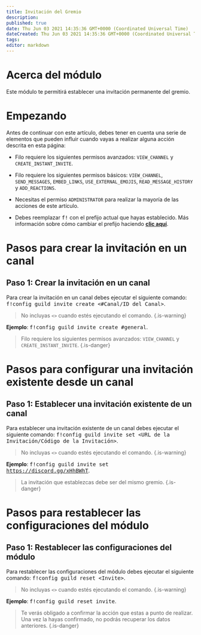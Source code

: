 ```yaml
---
title: Invitación del Gremio
description:
published: true
date: Thu Jun 03 2021 14:35:36 GMT+0000 (Coordinated Universal Time)
dateCreated: Thu Jun 03 2021 14:35:36 GMT+0000 (Coordinated Universal Time)
tags:
editor: markdown
---
```


# Acerca del módulo

Este módulo te permitirá establecer una invitación permanente del gremio.

# Empezando

Antes de continuar con este artículo, debes tener en cuenta una serie de elementos que pueden influir cuando vayas a realizar alguna acción descrita en esta página:

- Filo requiere los siguientes permisos avanzados: ``VIEW_CHANNEL`` y ``CREATE_INSTANT_INVITE``.

- Filo requiere los siguientes permisos básicos: ``VIEW_CHANNEL``, ``SEND_MESSAGES``, ``EMBED_LINKS``, ``USE_EXTERNAL_EMOJIS``, ``READ_MESSAGE_HISTORY`` y ``ADD_REACTIONS``.

- Necesitas el permiso ``ADMINISTRATOR`` para realizar la mayoría de las acciones de este artículo.

- Debes reemplazar <kbd>f!</kbd> con el prefijo actual que hayas establecido. Más información sobre cómo cambiar el prefijo haciendo **[clic aquí](es/modules/prefix)**.

# Pasos para crear la invitación en un canal

## **Paso 1**: Crear la invitación en un canal

Para crear la invitación en un canal debes ejecutar el siguiente comando: <kbd>f!config guild invite create \<#Canal/ID del Canal></kbd>.

> No incluyas ``<>`` cuando estés ejecutando el comando.
{.is-warning}

**Ejemplo**: <kbd>f!config guild invite create #general</kbd>.

> Filo requiere los siguientes permisos avanzados: ``VIEW_CHANNEL`` y ``CREATE_INSTANT_INVITE``.
{.is-danger}

# Pasos para configurar una invitación existente desde un canal

## **Paso 1**: Establecer una invitación existente de un canal

Para establecer una invitación existente de un canal debes ejecutar el siguiente comando: <kbd>f!config guild invite set \<URL de la Invitación/Código de la Invitación></kbd>.

> No incluyas ``<>`` cuando estés ejecutando el comando.
{.is-warning}

**Ejemplo**: <kbd>f!config guild invite set https://discord.gg/xHhBWhT</kbd>.

> La invitación que establezcas debe ser del mismo gremio.
{.is-danger}

# Pasos para restablecer las configuraciones del módulo

## **Paso 1**: Restablecer las configuraciones del módulo

Para restablecer las configuraciones del módulo debes ejecutar el siguiente comando: <kbd>f!config guild reset \<Invite></kbd>.

> No incluyas ``<>`` cuando estés ejecutando el comando.
{.is-warning}

**Ejemplo**: <kbd>f!config guild reset invite</kbd>.

> Te verás obligado a confirmar la acción que estas a punto de realizar. Una vez la hayas confirmado, no podrás recuperar los datos anteriores.
{.is-danger}
